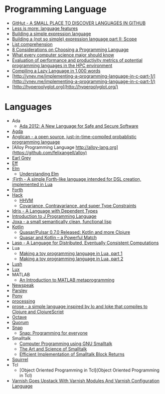 Programming Language
====================
* [GitHut - A SMALL PLACE TO DISCOVER LANGUAGES IN GITHUB](http://githut.info/)
* [Less is more: language features](http://blog.ploeh.dk/2015/04/13/less-is-more-language-features/)
* [Building a simple expression language](https://code.mixpanel.com/2015/02/24/building-a-simple-expression-language/)
* [Building a (not so simple) expression language part II: Scope](https://code.mixpanel.com/2015/04/28/building-a-not-so-simple-expression-language/)
* [List comprehension](http://en.wikipedia.org/w/index.php?title=List_comprehension&printable=yes)
* [8 Considerations on Choosing a Programming Language](http://www.scala-academy.com/blog/8-considerations-on-choosing-a-programming-language)
* [What every computer science major should know](http://matt.might.net/articles/what-cs-majors-should-know/)
* [Evaluation of performance and productivity metrics of potential programming languages in the HPC environment](http://octarineparrot.com/assets/mrfloya-thesis-ba.pdf)
* [Compiling a Lazy Language in 1,000 words](http://jozefg.bitbucket.org/posts/2015-05-19-compiling.html)
* [http://vnev.me/implementing-a-programming-language-in-c-part-1/](http://vnev.me/implementing-a-programming-language-in-c-part-1/)
* [http://hyperpolyglot.org](http://hyperpolyglot.org/)

# Languages
* Ada
  * [Ada 2012: A New Language for Safe and Secure Software](http://cotsjournalonline.com/articles/view/102810)
* [Agda](http://learnyouanagda.liamoc.net/)
* [Anglican - a open source, just-in-time-compiled probablistic programming language](http://www.robots.ox.ac.uk/~fwood/anglican/index.html)
* [Alloy Programming Language http://alloy-lang.org](https://github.com/felixangell/alloy)
* [Earl Grey](http://breuleux.github.io/earl-grey/)
* [Eff](http://www.eff-lang.org/)
* [Elm](http://elm-lang.org/)
  * [Understanding Elm](http://www.srid.ca/posts/2015-05-24-understanding-elm.html)
* [:Firth - A simple Forth-like language intended for DSL creation, implemented in Lua](https://github.com/IonoclastBrigham/firth)
* [Forth](https://www.youtube.com/watch?v=Q6FflPMHZP4)
* [Hack](http://hacklang.org/)
  * [HHVM](http://hhvm.com/)
  * [Covariance, Contravariance, and super Type Constraints](http://hhvm.com/blog/9215/covariance-contravariance-and-super-type-constraints)
* [Idris - A Language with Dependent Types](http://www.idris-lang.org/)
* [Introduction to J Programming Language](http://kukuruku.co/hub/funcprog/introduction-to-j-programming-language-2004)
* [Joxa - a small semantically clean, functional lisp](http://joxa.org/)
* [Kotlin](http://kotlinlang.org/)
  * [Quasar/Pulsar 0.7.0 Released: Kotlin and more Clojure](http://blog.paralleluniverse.co/2015/05/29/quasar-pulsar-0-7-0/)
  * [Quasar and Kotlin – a Powerful Match](http://blog.paralleluniverse.co/2015/06/04/quasar-kotlin/)
* [Lasp - A Language for Distributed, Eventually Consistent Computations](http://lasp-lang.org/)
* Lua
  * [Making a toy programming language in Lua, part 1](http://www.playwithlua.com/?p=66)
  * [Making a toy programming language in Lua, part 2](http://www.playwithlua.com/?p=68)
* [Lush](http://lush.sourceforge.net/)
* [Lux](https://github.com/LuxLang/lux)
* MATLAB
  * [An Introduction to MATLAB metaprogramming](http://daniel-levin.github.io/2015/05/16/intro-to-matlab-metaprog.html)
* [Newspeak](http://www.newspeaklanguage.org/)
* [Parsley](https://github.com/fizx/parsley/wiki)
* [Pony](http://ponylang.org/)
* [processing](https://processing.org/)
* [prose - a simple language inspired by Io and Ioke that compiles to Clojure and ClojureScript](https://github.com/aaron-lebo/prose)
* [Octave](http://www.gnu.org/software/octave/)
* [Quorum](http://www.quorumlanguage.com/)
* [Snap](http://byob.berkeley.edu/)
  * [Snap: Programming for everyone](https://blog.miosoft.com/2015/02/snap-programming-for-everyone/)
* Smalltalk
  * [Computer Programming using GNU Smalltalk](http://setcom.ee/tanno/info/is/teave/ained/it/ite_dev_lan_smalltalk_gokel_programming_smalltalk_2009.pdf)
  * [The Art and Science of Smalltalk](http://sdmeta.gforge.inria.fr/FreeBooks/Art/artAdded174186187Final.pdf)
  * [Efficient Implementation of Smalltalk Block Returns](http://www.wirfs-brock.com/allen/things/smalltalk-things/efficient-implementation-smalltalk-block-returns)
* [Squirrel](http://squirrel-lang.org/)
* Tcl
  * [Object Oriented Programming in Tcl](Object Oriented Programming in Tcl)
* [Varnish Goes Upstack With Varnish Modules And Varnish Configuration Language](http://highscalability.com/blog/2015/5/6/varnish-goes-upstack-with-varnish-modules-and-varnish-config.html)